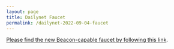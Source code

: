 ```yaml
---
layout: page
title: Dailynet Faucet
permalink: /dailynet-2022-09-04-faucet
---
```


[Please find the new Beacon-capable faucet by following this link](https://faucet.dailynet-2022-09-04.teztnets.xyz).
